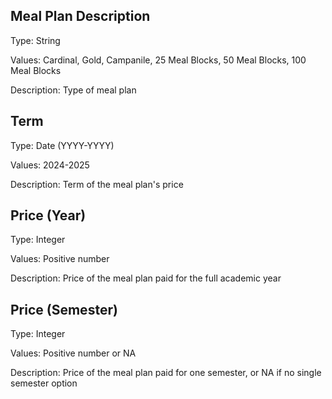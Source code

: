 ## Meal Plan Description
Type: String

Values: Cardinal, Gold, Campanile, 25 Meal Blocks, 50 Meal Blocks, 100 Meal Blocks

Description: Type of meal plan

## Term
Type: Date (YYYY-YYYY)

Values: 2024-2025

Description: Term of the meal plan's price

## Price (Year)
Type: Integer

Values: Positive number

Description: Price of the meal plan paid for the full academic year

## Price (Semester)
Type: Integer

Values: Positive number or NA

Description: Price of the meal plan paid for one semester, or NA if no single semester option

